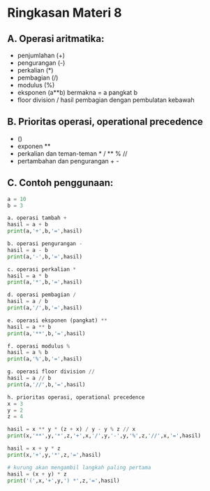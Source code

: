# Ringkasan Materi 8 

## A. Operasi aritmatika:
* penjumlahan (+)
* pengurangan (-)
* perkalian   (*)
* pembagian   (/)
* modulus	  (%)
* eksponen    (a**b) bermakna = a pangkat b
* floor division / hasil pembagian dengan pembulatan kebawah


## B. Prioritas operasi, operational precedence
* ()
* exponen **
* perkalian dan teman-teman * / ** % //
* pertambahan dan pengurangan + -

## C. Contoh penggunaan: 

```python
a = 10
b = 3

a. operasi tambah +
hasil = a + b
print(a,'+',b,'=',hasil)

b. operasi pengurangan -
hasil = a - b
print(a,'-',b,'=',hasil)

c. operasi perkalian *
hasil = a * b
print(a,'*',b,'=',hasil)

d. operasi pembagian /
hasil = a / b
print(a,'/',b,'=',hasil)

e. operasi eksponen (pangkat) **
hasil = a ** b
print(a,'**',b,'=',hasil)

f. operasi modulus %
hasil = a % b
print(a,'%',b,'=',hasil)

g. operasi floor division //
hasil = a // b
print(a,'//',b,'=',hasil)

h. prioritas operasi, operational precedence
x = 3
y = 2
z = 4

hasil = x ** y * (z + x) / y - y % z // x
print(x,'**',y,'*',z,'+',x,'/',y,'-',y,'%',z,'//',x,'=',hasil)

hasil = x + y * z
print(x,'+',y,'*',z,'=',hasil)

# kurung akan mengambil langkah paling pertama
hasil = (x + y) * z 
print('(',x,'+',y,') *',z,'=',hasil)
```